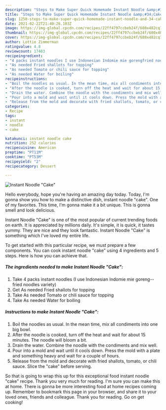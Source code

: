 ```yaml
---
description: "Steps to Make Super Quick Homemade Instant Noodle &amp;#34;Cake&amp;#34;"
title: "Steps to Make Super Quick Homemade Instant Noodle &amp;#34;Cake&amp;#34;"
slug: 1250-steps-to-make-super-quick-homemade-instant-noodle-and-34-cake-and-34
date: 2021-02-22T21:40:26.103Z
image: https://img-global.cpcdn.com/recipes/22ff4797ccbeb24f/680x482cq70/instant-noodle-cake-recipe-main-photo.jpg
thumbnail: https://img-global.cpcdn.com/recipes/22ff4797ccbeb24f/680x482cq70/instant-noodle-cake-recipe-main-photo.jpg
cover: https://img-global.cpcdn.com/recipes/22ff4797ccbeb24f/680x482cq70/instant-noodle-cake-recipe-main-photo.jpg
author: Lottie Zimmerman
ratingvalue: 4.8
reviewcount: 17403
recipeingredient:
- "4 packs instant noodles I use Indonesian Indomie mie gorengfried noodles variety"
- "As needed Fried shallots for topping"
- "As needed Tomato or chili sauce for topping"
- "As needed Water for boiling"
recipeinstructions:
- "Boil the noodles as usual. In the mean time, mix all condiments into one big bowl."
- "After the noodle is cooked, turn off the heat and wait for about 15 minutes. The noodle will bloom a bit."
- "Drain the water. Combine the noodle with the condiments and mix well."
- "Pour into a mold and wait until it cools down. Press the mold with a plate and something heavy and wait for a couple of hours."
- "Release from the mold and decorate with fried shallots, tomato, or chili sauce. Slice the &#34;cake&#34; before serving."
categories:
- Recipe
tags:
- instant
- noodle
- cake

katakunci: instant noodle cake 
nutrition: 252 calories
recipecuisine: American
preptime: "PT11M"
cooktime: "PT53M"
recipeyield: "2"
recipecategory: Dessert

---
```



![Instant Noodle &#34;Cake&#34;](https://img-global.cpcdn.com/recipes/22ff4797ccbeb24f/680x482cq70/instant-noodle-cake-recipe-main-photo.jpg)

Hello everybody, hope you're having an amazing day today. Today, I'm gonna show you how to make a distinctive dish, instant noodle &#34;cake&#34;. One of my favorites. This time, I'm gonna make it a bit unique. This is gonna smell and look delicious.

Instant Noodle &#34;Cake&#34; is one of the most popular of current trending foods on earth. It is appreciated by millions daily. It's simple, it is quick, it tastes yummy. They are nice and they look fantastic. Instant Noodle &#34;Cake&#34; is something which I've loved my entire life.




To get started with this particular recipe, we must prepare a few components. You can cook instant noodle &#34;cake&#34; using 4 ingredients and 5 steps. Here is how you can achieve that.

<!--inarticleads1-->

##### The ingredients needed to make Instant Noodle &#34;Cake&#34;:

1. Take 4 packs instant noodles (I use Indonesian Indomie mie goreng--fried noodles variety)
1. Get As needed Fried shallots for topping
1. Take As needed Tomato or chili sauce for topping
1. Take As needed Water for boiling




<!--inarticleads2-->

##### Instructions to make Instant Noodle &#34;Cake&#34;:

1. Boil the noodles as usual. In the mean time, mix all condiments into one big bowl.
1. After the noodle is cooked, turn off the heat and wait for about 15 minutes. The noodle will bloom a bit.
1. Drain the water. Combine the noodle with the condiments and mix well.
1. Pour into a mold and wait until it cools down. Press the mold with a plate and something heavy and wait for a couple of hours.
1. Release from the mold and decorate with fried shallots, tomato, or chili sauce. Slice the &#34;cake&#34; before serving.




So that is going to wrap this up for this exceptional food instant noodle &#34;cake&#34; recipe. Thank you very much for reading. I'm sure you can make this at home. There is gonna be more interesting food at home recipes coming up. Remember to bookmark this page in your browser, and share it to your loved ones, friends and colleague. Thank you for reading. Go on get cooking!
